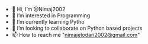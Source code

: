 - 👋 Hi, I’m @Nimaj2002
- 👀 I’m interested in Programming
- 🌱 I’m currently learning Pytho
- 💞️ I’m looking to collaborate on Python based projects
- 📫 How to reach me "nimajelodari2002@gmail.com"

<!---
Nimaj2002/Nimaj2002 is a ✨ special ✨ repository because its `README.md` (this file) appears on your GitHub profile.
You can click the Preview link to take a look at your changes.
--->
